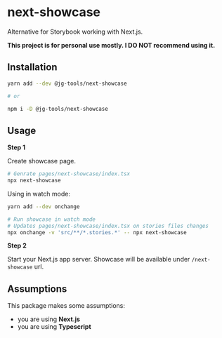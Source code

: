 # next-showcase

Alternative for Storybook working with Next.js.

**This project is for personal use mostly. I DO NOT recommend using it.**

## Installation

```bash
yarn add --dev @jg-tools/next-showcase

# or

npm i -D @jg-tools/next-showcase
```

## Usage

**Step 1**

Create showcase page.

```bash
# Genrate pages/next-showcase/index.tsx
npx next-showcase
```

Using in watch mode:

```bash
yarn add --dev onchange

# Run showcase in watch mode
# Updates pages/next-showcase/index.tsx on stories files changes
npx onchange -v 'src/**/*.stories.*' -- npx next-showcase
```

**Step 2**

Start your Next.js app server. Showcase will be available under `/next-showcase` url.

## Assumptions

This package makes some assumptions:
- you are using **Next.js**
- you are using **Typescript**
